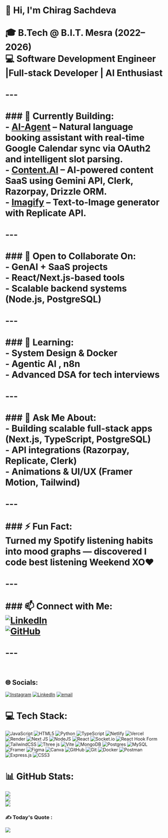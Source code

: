 
# 👋 Hi, I'm Chirag Sachdeva<br><br>🎓 B.Tech @ B.I.T. Mesra (2022–2026)  <br>💻 Software Development Engineer |Full-stack Developer | AI Enthusiast <br><br>---<br><br>### 🔭 Currently Building:<br>- [AI-Agent](https://ai-booking-agent-one.vercel.app/) – Natural language booking assistant with real-time Google Calendar sync via OAuth2 and intelligent slot parsing.<br>- [Content.AI](https://congen-ai.vercel.app) – AI-powered content SaaS using Gemini API, Clerk, Razorpay, Drizzle ORM.<br>- [Imagify](https://imagify-neon.vercel.app) – Text-to-Image generator with Replicate API.<br><br>---<br><br>### 👯 Open to Collaborate On:<br>- GenAI + SaaS projects<br>- React/Next.js-based tools<br>- Scalable backend systems (Node.js, PostgreSQL)<br><br>---<br><br>### 🌱 Learning:<br>- System Design & Docker  <br>- Agentic AI , n8n <br>- Advanced DSA for tech interviews<br><br>---<br><br>### 💬 Ask Me About:<br>- Building scalable full-stack apps (Next.js, TypeScript, PostgreSQL)<br>- API integrations (Razorpay, Replicate, Clerk)<br>- Animations & UI/UX (Framer Motion, Tailwind)<br><br>---<br><br>### ⚡ Fun Fact:<br>Turned my Spotify listening habits into mood graphs — discovered I code best listening Weekend XO❤️<br><br>---<br><br>### 📫 Connect with Me:<br>[![LinkedIn](https://img.shields.io/badge/LinkedIn-Connect-blue?logo=linkedin)](https://www.linkedin.com/in/chirag-sachdeva007/)<br>[![GitHub](https://img.shields.io/badge/GitHub-chirag--xo-black?logo=github)](https://github.com/chirag-xo)<br><br>---<br><br>


## 🌐 Socials:
[![Instagram](https://img.shields.io/badge/Instagram-%23E4405F.svg?logo=Instagram&logoColor=white)](https://instagram.com/sachdeva.chirag_) [![LinkedIn](https://img.shields.io/badge/LinkedIn-%230077B5.svg?logo=linkedin&logoColor=white)](https://linkedin.com/in/chirag-sachdeva007) [![email](https://img.shields.io/badge/Email-D14836?logo=gmail&logoColor=white)](mailto:chiragsachdeva8150@gmail.com) 

# 💻 Tech Stack:
![JavaScript](https://img.shields.io/badge/javascript-%23323330.svg?style=for-the-badge&logo=javascript&logoColor=%23F7DF1E) ![HTML5](https://img.shields.io/badge/html5-%23E34F26.svg?style=for-the-badge&logo=html5&logoColor=white) ![Python](https://img.shields.io/badge/python-3670A0?style=for-the-badge&logo=python&logoColor=ffdd54) ![TypeScript](https://img.shields.io/badge/typescript-%23007ACC.svg?style=for-the-badge&logo=typescript&logoColor=white) ![Netlify](https://img.shields.io/badge/netlify-%23000000.svg?style=for-the-badge&logo=netlify&logoColor=#00C7B7) ![Vercel](https://img.shields.io/badge/vercel-%23000000.svg?style=for-the-badge&logo=vercel&logoColor=white) ![Render](https://img.shields.io/badge/Render-%46E3B7.svg?style=for-the-badge&logo=render&logoColor=white) ![Next JS](https://img.shields.io/badge/Next-black?style=for-the-badge&logo=next.js&logoColor=white) ![NodeJS](https://img.shields.io/badge/node.js-6DA55F?style=for-the-badge&logo=node.js&logoColor=white) ![React](https://img.shields.io/badge/react-%2320232a.svg?style=for-the-badge&logo=react&logoColor=%2361DAFB) ![Socket.io](https://img.shields.io/badge/Socket.io-black?style=for-the-badge&logo=socket.io&badgeColor=010101) ![React Hook Form](https://img.shields.io/badge/React%20Hook%20Form-%23EC5990.svg?style=for-the-badge&logo=reacthookform&logoColor=white) ![TailwindCSS](https://img.shields.io/badge/tailwindcss-%2338B2AC.svg?style=for-the-badge&logo=tailwind-css&logoColor=white) ![Three js](https://img.shields.io/badge/threejs-black?style=for-the-badge&logo=three.js&logoColor=white) ![Vite](https://img.shields.io/badge/vite-%23646CFF.svg?style=for-the-badge&logo=vite&logoColor=white) ![MongoDB](https://img.shields.io/badge/MongoDB-%234ea94b.svg?style=for-the-badge&logo=mongodb&logoColor=white) ![Postgres](https://img.shields.io/badge/postgres-%23316192.svg?style=for-the-badge&logo=postgresql&logoColor=white) ![MySQL](https://img.shields.io/badge/mysql-4479A1.svg?style=for-the-badge&logo=mysql&logoColor=white) ![Framer](https://img.shields.io/badge/Framer-black?style=for-the-badge&logo=framer&logoColor=blue) ![Figma](https://img.shields.io/badge/figma-%23F24E1E.svg?style=for-the-badge&logo=figma&logoColor=white) ![Canva](https://img.shields.io/badge/Canva-%2300C4CC.svg?style=for-the-badge&logo=Canva&logoColor=white) ![GitHub](https://img.shields.io/badge/github-%23121011.svg?style=for-the-badge&logo=github&logoColor=white) ![Git](https://img.shields.io/badge/git-%23F05033.svg?style=for-the-badge&logo=git&logoColor=white) ![Docker](https://img.shields.io/badge/docker-%230db7ed.svg?style=for-the-badge&logo=docker&logoColor=white) ![Postman](https://img.shields.io/badge/Postman-FF6C37?style=for-the-badge&logo=postman&logoColor=white) ![Express.js](https://img.shields.io/badge/express.js-%23404d59.svg?style=for-the-badge&logo=express&logoColor=%2361DAFB) ![CSS3](https://img.shields.io/badge/css3-%231572B6.svg?style=for-the-badge&logo=css3&logoColor=white)
# 📊 GitHub Stats:
![](https://github-readme-stats.vercel.app/api?username=chirag-xo&theme=neon&hide_border=false&include_all_commits=false&count_private=false)<br/>
![](https://nirzak-streak-stats.vercel.app/?user=chirag-xo&theme=neon&hide_border=false)<br/>
![](https://github-readme-stats.vercel.app/api/top-langs/?username=chirag-xo&theme=neon&hide_border=false&include_all_commits=false&count_private=false&layout=compact)

### ✍️ Today's Quote :
![](https://quotes-github-readme.vercel.app/api?type=horizontal&theme=radical)


<!-- Proudly created with GPRM ( https://gprm.itsvg.in ) -->
